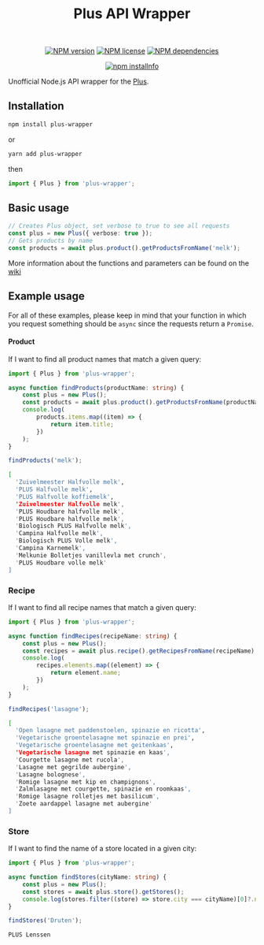 <div align="center">
  <h1>
    Plus API Wrapper
  </h1>
  </br>
  <p>
    <a href="https://www.npmjs.com/package/plus-wrapper"><img src="https://img.shields.io/npm/v/plus-wrapper" alt="NPM version" /></a>
    <a href="https://github.com/RinseV/plus-wrapper"><img src="https://img.shields.io/npm/l/plus-wrapper" alt="NPM license" /></a>
    <a href="https://www.npmjs.com/package/plus-wrapper"><img src="https://img.shields.io/librariesio/release/npm/plus-wrapper" alt="NPM dependencies"/></a>
  </p>
  <p>
    <a href="https://nodei.co/npm/plus-wrapper/"><img src="https://nodei.co/npm/plus-wrapper.svg" alt="npm installnfo" /></a>
  </p>
</div>

Unofficial Node.js API wrapper for the [Plus](https://www.plus.nl/).

## Installation

```sh
npm install plus-wrapper
```

or

```sh
yarn add plus-wrapper
```

then
```typescript
import { Plus } from 'plus-wrapper';
```

## Basic usage

```typescript
// Creates Plus object, set verbose to true to see all requests
const plus = new Plus({ verbose: true });
// Gets products by name
const products = await plus.product().getProductsFromName('melk');
```

More information about the functions and parameters can be found on the [wiki](https://github.com/RinseV/plus-wrapper/wiki)

## Example usage

For all of these examples, please keep in mind that your function in which you request something should be `async` since the requests return a `Promise`.

#### Product

If I want to find all product names that match a given query:

```typescript
import { Plus } from 'plus-wrapper';

async function findProducts(productName: string) {
    const plus = new Plus();
    const products = await plus.product().getProductsFromName(productName);
    console.log(
        products.items.map((item) => {
            return item.title;
        })
    );
}

findProducts('melk');
```
```sh
[
  'Zuivelmeester Halfvolle melk',
  'PLUS Halfvolle melk',
  'PLUS Halfvolle koffiemelk',
  'Zuivelmeester Halfvolle melk',
  'PLUS Houdbare halfvolle melk',
  'PLUS Houdbare halfvolle melk',
  'Biologisch PLUS Halfvolle melk',
  'Campina Halfvolle melk',
  'Biologisch PLUS Volle melk',
  'Campina Karnemelk',
  'Melkunie Bolletjes vanillevla met crunch',
  'PLUS Houdbare volle melk'
]
```

### Recipe

If I want to find all recipe names that match a given query:

```typescript
import { Plus } from 'plus-wrapper';

async function findRecipes(recipeName: string) {
    const plus = new Plus();
    const recipes = await plus.recipe().getRecipesFromName(recipeName);
    console.log(
        recipes.elements.map((element) => {
            return element.name;
        })
    );
}

findRecipes('lasagne');
```
```sh
[
  'Open lasagne met paddenstoelen, spinazie en ricotta',
  'Vegetarische groentelasagne met spinazie en prei',
  'Vegetarische groentelasagne met geitenkaas',
  'Vegetarische lasagne met spinazie en kaas',
  'Courgette lasagne met rucola',
  'Lasagne met gegrilde aubergine',
  'Lasagne bolognese',
  'Romige lasagne met kip en champignons',
  'Zalmlasagne met courgette, spinazie en roomkaas',
  'Romige lasagne rolletjes met basilicum',
  'Zoete aardappel lasagne met aubergine'
]
```
### Store

If I want to find the name of a store located in a given city:

```typescript
import { Plus } from 'plus-wrapper';

async function findStores(cityName: string) {
    const plus = new Plus();
    const stores = await plus.store().getStores();
    console.log(stores.filter((store) => store.city === cityName)[0]?.name);
}

findStores('Druten');
```
```sh
PLUS Lenssen
```

